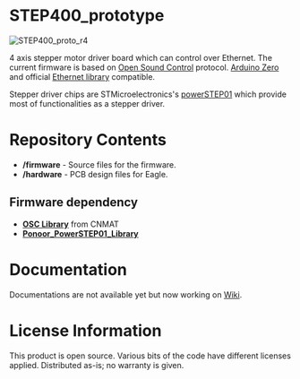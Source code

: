 # STEP400_prototype
![STEP400_proto_r4](http://ponoor.com/data/img/STEP400/STEP400_proto_r4.JPG)

4 axis stepper motor driver board which can control over Ethernet. The current firmware is based on [Open Sound Control](http://opensoundcontrol.org/) protocol.
[Arduino Zero](https://www.arduino.cc/en/Guide/ArduinoZero) and official [Ethernet library](https://www.arduino.cc/en/reference/ethernet) compatible.

Stepper driver chips are STMicroelectronics's [powerSTEP01](https://www.st.com/en/motor-drivers/powerstep01.html) which provide most of functionalities as a stepper driver.


# Repository Contents
- **/firmware** - Source files for the firmware.
- **/hardware** - PCB design files for Eagle.

## Firmware dependency
- **[OSC Library](https://github.com/CNMAT/OSC)** from CNMAT
- **[Ponoor_PowerSTEP01_Library](https://github.com/ponoor/Ponoor_PowerSTEP01_Library)**

# Documentation
Documentations are not available yet but now working on [Wiki](https://github.com/kanta/STEP400_prototype/wiki).

# License Information
This product is open source.
Various bits of the code have different licenses applied.
Distributed as-is; no warranty is given.
